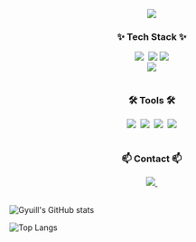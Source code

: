 <!--타이틀 부분-->
<p align='center'>
    <img src="https://capsule-render.vercel.app/api?type=waving&color=auto&height=300&section=header&text=Gyuill's%20area&fontSize=90&animation=fadeIn&fontAlignY=38&descAlignY=51&descAlign=62"/>
</p>
     
         
<!--내용 부분--> 
<h3 align="center">✨ Tech Stack ✨</h3>

<div align="center">
  <img src="https://img.shields.io/badge/python-3670A0?style=for-the-badge&logo=python&logoColor=ffdd54" />&nbsp
  <img src="https://img.shields.io/badge/JAVA-007396?style=for-the-badge&logo=Java&logoColor=white">
  <img src="https://img.shields.io/badge/C++-00599C?style=for-the-badge&logo=C%2B%2B&logoColor=white"> <br>
  <img src="https://img.shields.io/badge/Spring Boot-6DB33F?style=for-the-badge&logo=Springboot&logoColor=white">
</div>
  
    
<br>

<h3 align="center">🛠 Tools 🛠</h3>
<div align="center">
  <img src="https://img.shields.io/badge/git-F05033.svg?style=for-the-badge&logo=git&logoColor=white" />&nbsp
  <img src="https://img.shields.io/badge/github-181717.svg?style=for-the-badge&logo=github&logoColor=white" />&nbsp
  <img src="https://img.shields.io/badge/VSCode-2C2C32.svg?style=for-the-badge&logo=visual-studio-code&logoColor=22ABF3" />&nbsp
  <img src="https://img.shields.io/badge/intellijidea-000000?style=for-the-badge&logo=intellijidea&logoColor=white">
</div>
<br>

<h3 align="center">📫 Contact 📫</h3>
<div align="center">
  <!-- <a href="https://velog.io/@oka1313"> -->
 <!-- <img src="https://img.shields.io/badge/Velog-1EBC8F?style=for-the-badge&logo=velog&logoColor=white" />&nbsp -->
  </a>
  <a href="mailto:rlarbdlf222@gmail.com">
    <img
      src="https://img.shields.io/badge/rlarbdlf222@gmail.com-D14836?style=for-the-badge&logo=gmail&logoColor=white"/>&nbsp
  </a>
</div>
<br>


![Gyuill's GitHub stats](https://github-readme-stats.vercel.app/api?username=Kimgyuilli&show_icons=true&theme=moltack)

![Top Langs](https://github-readme-stats.vercel.app/api/top-langs/?username=Kimgyuilli&layout=compact)




